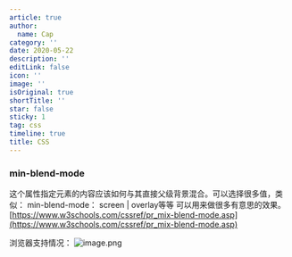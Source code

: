 ```yaml
---
article: true
author:
  name: Cap
category: ''
date: 2020-05-22
description: ''
editLink: false
icon: ''
image: ''
isOriginal: true
shortTitle: ''
star: false
sticky: 1
tag: css
timeline: true
title: CSS
---
```





### min-blend-mode

这个属性指定元素的内容应该如何与其直接父级背景混合。可以选择很多值，类似：
min-blend-mode： screen | overlay等等
可以用来做很多有意思的效果。
[https://www.w3schools.com/cssref/pr_mix-blend-mode.asp](https://www.w3schools.com/cssref/pr_mix-blend-mode.asp)

浏览器支持情况：
![image.png](https://cdn.nlark.com/yuque/0/2020/png/297368/1590135302656-8a76406b-38c9-433d-83f4-00bf106e4447.png#align=left&display=inline&height=46&margin=%5Bobject%20Object%5D&name=image.png&originHeight=91&originWidth=1773&size=18757&status=done&style=none&width=886.5)
